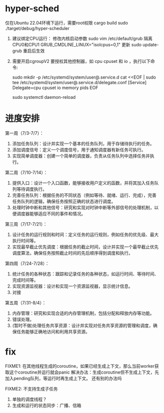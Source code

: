 # hyper-sched
仅在Ubuntu 22.04环境下运行，需要root权限
cargo build
sudo ./target/debug/hyper-scheduler

1. 建议绑定CPU运行：
   修改内核启动参数
        sudo vim /etc/default/grub
   隔离CPU0和CPU1
        GRUB_CMDLINE_LINUX="isolcpus=0,1"
   更新
        sudo update-grub
   重启后生效

2. 需要开启cgroupV2
   要授权其他控制器，如 cpu cpuset 和 io ，执行以下命令:

     sudo mkdir -p /etc/systemd/system/user@.service.d
     cat <<EOF | sudo tee /etc/systemd/system/user@.service.d/delegate.conf
     [Service]
     Delegate=cpu cpuset io memory pids
     EOF

     sudo systemctl daemon-reload

# 进度安排

第一周（7/3-7/7）：

1. 添加任务队列：设计并实现一个基本的任务队列，用于存储待执行的任务。
2. 添加调度信号：定义一个调度信号，用于通知调度器有新任务可执行。
3. 实现简单调度器：创建一个简单的调度器，负责从任务队列中选择任务并执行。

第二周（7/10-7/14）：

1. 提供入口：设计一个入口函数，能够接收用户定义的函数，并将其加入任务队列等待调度执行。
2. 完善任务队列：根据任务的不同状态（例如等待、就绪、运行、完成），完善任务队列的逻辑，确保任务按照正确的状态进行调度。
3. 处理时钟中断和其他信号：研究和实现对时钟中断等外部信号的处理机制，以便调度器能够适应不同的事件和情况。

第三周（7/17-7/21）：

1. 设计任务的运行规则和时间：定义任务的运行规则，例如任务的优先级、最大执行时间等。
2. 实现最早截止优先调度：根据任务的截止时间，设计并实现一个最早截止优先调度算法，确保任务按照截止时间的先后顺序得到调度和执行。

第四周（7/24-7/28）：
1. 统计任务的各种状态：跟踪和记录任务的各种状态，如运行时间、等待时间、完成时间等。
2. 实现资源监视器：设计和实现一个资源监视器，显示统计信息。
3. 对接

第五周（7/31-8/4）：
1. 内存管理：研究和实现合适的内存管理机制，包括分配和释放内存等功能。
2. 错误处理。
0. (暂时不做)处理任务共享资源：设计并实现对任务共享资源的管理和调度，确保任务能够正确地访问和利用共享资源。


# fix
FIXME1: 在其他线程生成的coroutine，如果已经生成上下文，那么当前worker获取这个coroutine并运行就会panic
        解决办法：生成coroutine但不生成上下文，先加入pending队列，等运行时再生成上下文。
        还有别的办法吗

FIXME2: 不支持生成子任务


1. 单独的调度线程？
2. 生成和运行的状态同步：广播、信箱